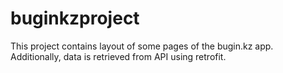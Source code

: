 # buginkzproject
This project contains layout of some pages of the bugin.kz app. Additionally, data is retrieved from API using retrofit.
